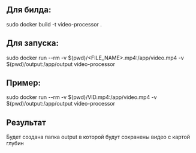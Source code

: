 ## Для билда:
sudo docker build -t video-processor .

## Для запуска:
sudo docker run --rm -v $(pwd)/<FILE_NAME>.mp4:/app/video.mp4 -v $(pwd)/output:/app/output video-processor

## Пример:
sudo docker run --rm -v $(pwd)/VID.mp4:/app/video.mp4 -v $(pwd)/output:/app/output video-processor

## Результат
Будет создана папка output в которой будут сохранены видео с картой глубин